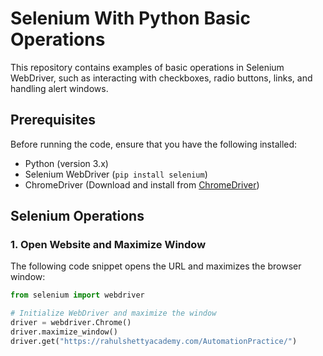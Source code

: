 # Selenium With Python Basic Operations

This repository contains examples of basic operations in Selenium WebDriver, such as interacting with checkboxes, radio buttons, links, and handling alert windows.

## Prerequisites

Before running the code, ensure that you have the following installed:

- Python (version 3.x)
- Selenium WebDriver (`pip install selenium`)
- ChromeDriver (Download and install from [ChromeDriver](https://sites.google.com/a/chromium.org/chromedriver/))

## Selenium Operations

### 1. Open Website and Maximize Window

The following code snippet opens the URL and maximizes the browser window:

```python
from selenium import webdriver

# Initialize WebDriver and maximize the window
driver = webdriver.Chrome()
driver.maximize_window()
driver.get("https://rahulshettyacademy.com/AutomationPractice/")
